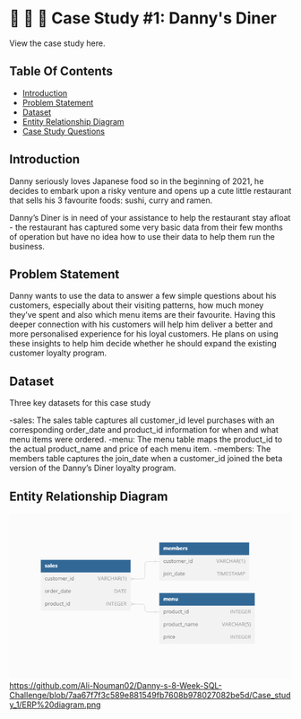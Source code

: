 # **🍜 🍛 🍣 Case Study #1: Danny's Diner**


View the case study here.


## **Table Of Contents**
- [Introduction](#introduction)
- [Problem Statement](#problem_statement)
- [Dataset](#dataset)
- [Entity Relationship Diagram](#entity_relationship_diagram)
- [Case Study Questions](#case_study_questions)

## Introduction
Danny seriously loves Japanese food so in the beginning of 2021, he decides to embark upon a risky venture and opens up a cute little restaurant that sells his 3 favourite foods: sushi, curry and ramen.

Danny’s Diner is in need of your assistance to help the restaurant stay afloat - the restaurant has captured some very basic data from their few months of operation but have no idea how to use their data to help them run the business.

## Problem Statement
Danny wants to use the data to answer a few simple questions about his customers, especially about their visiting patterns, how much money they’ve spent and also which menu items are their favourite. Having this deeper connection with his customers will help him deliver a better and more personalised experience for his loyal customers. He plans on using these insights to help him decide whether he should expand the existing customer loyalty program.

## Dataset
  Three key datasets for this case study

-sales: The sales table captures all customer_id level purchases with an corresponding order_date and product_id information for when and 
        what menu items were ordered.
-menu: The menu table maps the product_id to the actual product_name and price of each menu item.
-members: The members table captures the join_date when a customer_id joined the beta version of the Danny’s Diner loyalty program.

## Entity Relationship Diagram

![My Project Logo](https://github.com/Ali-Nouman02/Danny-s-8-Week-SQL-Challenge/blob/7aa67f7f3c589e881549fb7608b978027082be5d/Case_study_1/ERP%20diagram.png)
https://github.com/Ali-Nouman02/Danny-s-8-Week-SQL-Challenge/blob/7aa67f7f3c589e881549fb7608b978027082be5d/Case_study_1/ERP%20diagram.png
